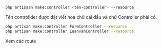 ```bash
php artissan make:controller <tên-controller> --resource
```

Tên controllder được đặt viết hoa chữ cái đầu và chữ Controller phải có.

```bash
php artisan make:controller FormController --resource
php artisan make:controller LuanvanController --resource
```

Xem các route 
```bash

```